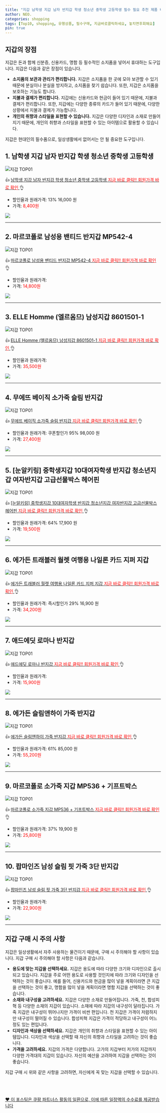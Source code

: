 ```yaml
---
title: "지갑 남학생 지갑 남자 반지갑 학생 청소년 중학생 고등학생 필수 필요 추천 제품 비교 최저 가격 비교 장점 구매 후기 구매평"
author: NEO.
categories: shopping
tags: [Top10, shopping, 유행상품, 필수구매, 지금바로클릭하세요, 놓치면후회해요]
pin: true
---
```

## 지갑의 장점

지갑은 돈과 함께 신분증, 신용카드, 명함 등 필수적인 소지품을 넣어서 휴대하는 도구입니다. 지갑은 다음과 같은 장점이 있습니다.

* **소지품의 보관과 관리가 편리합니다.** 지갑은 소지품을 한 곳에 모아 보관할 수 있기 때문에 분실이나 분실을 방지하고, 소지품을 찾기 쉽습니다. 또한, 지갑은 소지품을 보호하는 기능도 합니다.
* **지불과 결제가 편리합니다.** 지갑에는 신용카드와 현금이 들어 있기 때문에, 지불과 결제가 편리합니다. 또한, 지갑에는 다양한 종류의 카드가 들어 있기 때문에, 다양한 상황에서 지불과 결제가 가능합니다.
* **개인의 취향과 스타일을 표현할 수 있습니다.** 지갑은 다양한 디자인과 소재로 만들어지기 때문에, 개인의 취향과 스타일을 표현할 수 있는 아이템으로 활용할 수 있습니다.

지갑은 현대인의 필수품으로, 일상생활에서 없어서는 안 될 중요한 도구입니다.

   

## 1. 남학생 지갑 남자 반지갑 학생 청소년 중학생 고등학생

![지갑 TOP01](https://thumbnail6.coupangcdn.com/thumbnails/remote/490x490ex/image/vendor_inventory/1b18/08b7fd2c9d77856f1b7a86546d81034f833ae912e8a5422699c14ea8dce7.jpg)


👍 [남학생 지갑 남자 반지갑 학생 청소년 중학생 고등학생 <font color=red> 지금 바로 클릭!! 회원가격 바로 확인 </font> ](https://link.coupang.com/re/AFFSDP?lptag=AF3617701&subid=GithubCoopas&pageKey=6631523907&traceid=V0-153&itemId=15119782037&vendorItemId=82341529754) 👌 


- 할인율과 원래가격: 13%  16,000   원
- 가격: <span style='color:red'>8,400원</span>

[![](/discount_price.png)](https://link.coupang.com/re/AFFSDP?lptag=AF3617701&subid=GithubCoopas&pageKey=6631523907&traceid=V0-153&itemId=15119782037&vendorItemId=82341529754)

---


   

## 2. 마르코폴로 남성용 밴티드 반지갑 MP542-4

![지갑 TOP01](https://thumbnail6.coupangcdn.com/thumbnails/remote/490x490ex/image/retail/images/1281550067693402-c3497546-f2f0-425e-bac3-a3a62d506b54.jpg)


👍 [마르코폴로 남성용 밴티드 반지갑 MP542-4 <font color=red> 지금 바로 클릭!! 회원가격 바로 확인 </font> ](https://link.coupang.com/re/AFFSDP?lptag=AF3617701&subid=GithubCoopas&pageKey=493768&traceid=V0-153&itemId=739439527&vendorItemId=4867144786) 👌 


- 할인율과 원래가격: 
- 가격: <span style='color:red'>14,800원</span>

[![](/discount_price.png)](https://link.coupang.com/re/AFFSDP?lptag=AF3617701&subid=GithubCoopas&pageKey=493768&traceid=V0-153&itemId=739439527&vendorItemId=4867144786)

---


   

## 3. ELLE Homme (엘르옴므) 남성지갑 8601501-1

![지갑 TOP01](https://thumbnail8.coupangcdn.com/thumbnails/remote/490x490ex/image/vendor_inventory/5f21/49f643664c3c2d734e048657f81e1dee8d448c50bbc97b35eec8f685509c.jpg)


👍 [ELLE Homme (엘르옴므) 남성지갑 8601501-1 <font color=red> 지금 바로 클릭!! 회원가격 바로 확인 </font> ](https://link.coupang.com/re/AFFSDP?lptag=AF3617701&subid=GithubCoopas&pageKey=7109306517&traceid=V0-153&itemId=17768228399&vendorItemId=85812809181) 👌 


- 할인율과 원래가격: 
- 가격: <span style='color:red'>35,500원</span>

[![](/discount_price.png)](https://link.coupang.com/re/AFFSDP?lptag=AF3617701&subid=GithubCoopas&pageKey=7109306517&traceid=V0-153&itemId=17768228399&vendorItemId=85812809181)

---


   

## 4. 무에뜨 베이직 소가죽 슬림 반지갑

![지갑 TOP01](https://thumbnail6.coupangcdn.com/thumbnails/remote/490x490ex/image/retail/images/2019/09/24/15/1/43135f41-b46d-4a83-9c64-05d789594340.jpg)


👍 [무에뜨 베이직 소가죽 슬림 반지갑 <font color=red> 지금 바로 클릭!! 회원가격 바로 확인 </font> ](https://link.coupang.com/re/AFFSDP?lptag=AF3617701&subid=GithubCoopas&pageKey=77752177&traceid=V0-153&itemId=251367601&vendorItemId=5376130670) 👌 


- 할인율과 원래가격: 쿠폰할인가 95%  98,000   원
- 가격: <span style='color:red'>27,400원</span>

[![](/discount_price.png)](https://link.coupang.com/re/AFFSDP?lptag=AF3617701&subid=GithubCoopas&pageKey=77752177&traceid=V0-153&itemId=251367601&vendorItemId=5376130670)

---


   

## 5. [눈알키링] 중학생지갑 10대여자학생 반지갑 청소년지갑 여자반지갑 고급선물박스 헤어핀

![지갑 TOP01](https://thumbnail9.coupangcdn.com/thumbnails/remote/490x490ex/image/vendor_inventory/3a14/a3892c5f59db01e0fdde36399ea30cb7f0e61196961108710c4ed2efcef2.JPG)


👍 [[눈알키링] 중학생지갑 10대여자학생 반지갑 청소년지갑 여자반지갑 고급선물박스 헤어핀 <font color=red> 지금 바로 클릭!! 회원가격 바로 확인 </font> ](https://link.coupang.com/re/AFFSDP?lptag=AF3617701&subid=GithubCoopas&pageKey=7614765696&traceid=V0-153&itemId=20175364853&vendorItemId=85076098391) 👌 


- 할인율과 원래가격: 64%  17,900   원
- 가격: <span style='color:red'>19,500원</span>

[![](/discount_price.png)](https://link.coupang.com/re/AFFSDP?lptag=AF3617701&subid=GithubCoopas&pageKey=7614765696&traceid=V0-153&itemId=20175364853&vendorItemId=85076098391)

---


   

## 6. 에가든 트래블러 월렛 여행용 나일론 카드 지퍼 지갑

![지갑 TOP01](https://thumbnail6.coupangcdn.com/thumbnails/remote/490x490ex/image/rs_quotation_api/grbp6axh/38353b6977da4099972544ea534c9691.jpg)


👍 [에가든 트래블러 월렛 여행용 나일론 카드 지퍼 지갑 <font color=red> 지금 바로 클릭!! 회원가격 바로 확인 </font> ](https://link.coupang.com/re/AFFSDP?lptag=AF3617701&subid=GithubCoopas&pageKey=7415795127&traceid=V0-153&itemId=19225088589&vendorItemId=86341744410) 👌 


- 할인율과 원래가격: 즉시할인가 29%  16,900   원
- 가격: <span style='color:red'>34,200원</span>

[![](/discount_price.png)](https://link.coupang.com/re/AFFSDP?lptag=AF3617701&subid=GithubCoopas&pageKey=7415795127&traceid=V0-153&itemId=19225088589&vendorItemId=86341744410)

---


   

## 7. 애드에딧 로마나 반지갑

![지갑 TOP01](https://thumbnail6.coupangcdn.com/thumbnails/remote/490x490ex/image/retail/images/914992982618127-b0c318f6-c8ac-4cb6-978f-c36ee3c67317.jpg)


👍 [애드에딧 로마나 반지갑 <font color=red> 지금 바로 클릭!! 회원가격 바로 확인 </font> ](https://link.coupang.com/re/AFFSDP?lptag=AF3617701&subid=GithubCoopas&pageKey=1063892847&traceid=V0-153&itemId=2009798207&vendorItemId=70009657450) 👌 


- 할인율과 원래가격: 
- 가격: <span style='color:red'>15,900원</span>

[![](/discount_price.png)](https://link.coupang.com/re/AFFSDP?lptag=AF3617701&subid=GithubCoopas&pageKey=1063892847&traceid=V0-153&itemId=2009798207&vendorItemId=70009657450)

---


   

## 8. 에가든 슬림앤하이 가죽 반지갑

![지갑 TOP01](https://thumbnail10.coupangcdn.com/thumbnails/remote/490x490ex/image/retail/images/2020/07/27/15/1/c7504ecb-a9c8-4db3-9266-3964599612d5.jpg)


👍 [에가든 슬림앤하이 가죽 반지갑 <font color=red> 지금 바로 클릭!! 회원가격 바로 확인 </font> ](https://link.coupang.com/re/AFFSDP?lptag=AF3617701&subid=GithubCoopas&pageKey=1921244223&traceid=V0-153&itemId=3261963096&vendorItemId=71232841928) 👌 


- 할인율과 원래가격: 61%  85,000   원
- 가격: <span style='color:red'>55,200원</span>

[![](/discount_price.png)](https://link.coupang.com/re/AFFSDP?lptag=AF3617701&subid=GithubCoopas&pageKey=1921244223&traceid=V0-153&itemId=3261963096&vendorItemId=71232841928)

---


   

## 9. 마르코폴로 소가죽 지갑 MP536 + 기프트박스

![지갑 TOP01](https://thumbnail9.coupangcdn.com/thumbnails/remote/490x490ex/image/rs_quotation_api/ejime0ae/d06b3b54f6764165afb406030cf0a1ec.jpg)


👍 [마르코폴로 소가죽 지갑 MP536 + 기프트박스 <font color=red> 지금 바로 클릭!! 회원가격 바로 확인 </font> ](https://link.coupang.com/re/AFFSDP?lptag=AF3617701&subid=GithubCoopas&pageKey=7074680847&traceid=V0-153&itemId=17580534939&vendorItemId=84747142774) 👌 


- 할인율과 원래가격: 37%  19,900   원
- 가격: <span style='color:red'>25,800원</span>

[![](/discount_price.png)](https://link.coupang.com/re/AFFSDP?lptag=AF3617701&subid=GithubCoopas&pageKey=7074680847&traceid=V0-153&itemId=17580534939&vendorItemId=84747142774)

---


   

## 10. 팝마인즈 남성 슬림 핏 가죽 3단 반지갑

![지갑 TOP01](https://thumbnail8.coupangcdn.com/thumbnails/remote/490x490ex/image/vendor_inventory/fc9d/4153bf5d9e029868ca4fb9555487d19563c78667c7fa836ff0166b120224.jpg)


👍 [팝마인즈 남성 슬림 핏 가죽 3단 반지갑 <font color=red> 지금 바로 클릭!! 회원가격 바로 확인 </font> ](https://link.coupang.com/re/AFFSDP?lptag=AF3617701&subid=GithubCoopas&pageKey=6761409006&traceid=V0-153&itemId=15846557764&vendorItemId=83289924399) 👌 


- 할인율과 원래가격: 
- 가격: <span style='color:red'>22,900원</span>

[![](/discount_price.png)](https://link.coupang.com/re/AFFSDP?lptag=AF3617701&subid=GithubCoopas&pageKey=6761409006&traceid=V0-153&itemId=15846557764&vendorItemId=83289924399)

---
## 지갑 구매 시 주의 사항

지갑은 일상생활에서 자주 사용하는 물건이기 때문에, 구매 시 주의해야 할 사항이 있습니다. 지갑 구매 시 주의해야 할 사항은 다음과 같습니다.

* **용도에 맞는 지갑을 선택하세요.** 지갑은 용도에 따라 다양한 크기와 디자인으로 출시되고 있습니다. 지갑을 주로 어떤 용도로 사용할 것인지에 따라 크기와 디자인을 선택하는 것이 좋습니다. 예를 들어, 신용카드와 현금을 많이 넣을 계획이라면 큰 지갑을 선택하는 것이 좋고, 명함을 많이 넣을 계획이라면 명함 지갑을 선택하는 것이 좋습니다.
* **소재와 내구성을 고려하세요.** 지갑은 다양한 소재로 만들어집니다. 가죽, 천, 합성피혁 등 다양한 소재의 지갑이 있습니다. 소재에 따라 지갑의 내구성이 달라집니다. 가죽 지갑은 내구성이 뛰어나지만 가격이 비싼 편입니다. 천 지갑은 가격이 저렴하지만 내구성이 떨어질 수 있습니다. 합성피혁 지갑은 가격이 적당하고 내구성이 어느 정도 있는 편입니다.
* **디자인과 색상을 선택하세요.** 지갑은 개인의 취향과 스타일을 표현할 수 있는 아이템입니다. 디자인과 색상을 선택할 때 자신의 취향과 스타일을 고려하는 것이 좋습니다.
* **가격을 고려하세요.** 지갑의 가격은 다양합니다. 고가의 지갑부터 저가의 지갑까지 다양한 가격대의 지갑이 있습니다. 자신의 예산을 고려하여 지갑을 선택하는 것이 좋습니다.

지갑 구매 시 위와 같은 사항을 고려하면, 자신에게 꼭 맞는 지갑을 선택할 수 있습니다.<br><br><br><br><br> [ ❤  이 포스팅은 쿠팡 파트너스 활동의 일환으로, 이에 따른 일정액의 수수료를 제공받습니다](https://link.coupang.com/a/bcEFyh)